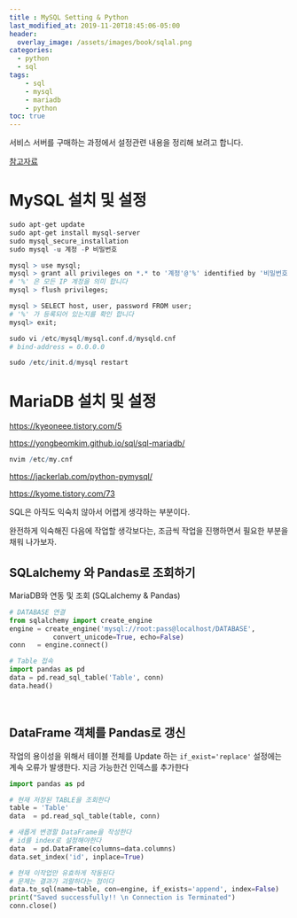 ```yaml
---
title : MySQL Setting & Python 
last_modified_at: 2019-11-20T18:45:06-05:00
header:
  overlay_image: /assets/images/book/sqlal.png
categories:
  - python
  - sql
tags: 
    - sql
    - mysql
    - mariadb
    - python
toc: true 
---
```


서비스 서버를 구매하는 과정에서 설정관련 내용을 정리해 보려고 합니다. 

[참고자료](https://edu.kosslab.kr/pluginfile.php/963/mod_resource/content/0/%EA%B0%95%EC%9D%98%202.pdf)

# MySQL 설치 및 설정

```r
sudo apt-get update 
sudo apt-get install mysql-server 
sudo mysql_secure_installation 
sudo mysql -u 계정 -P 비밀번호

mysql > use mysql; 
mysql > grant all privileges on *.* to '계정'@'%' identified by '비밀번호'; 
# '%' 은 모든 IP 계정을 의미 합니다
mysql > flush privileges;

mysql > SELECT host, user, password FROM user;
# '%' 가 등록되어 있는지를 확인 합니다
mysql> exit;

sudo vi /etc/mysql/mysql.conf.d/mysqld.cnf 
# bind-address = 0.0.0.0 

sudo /etc/init.d/mysql restart
```

# MariaDB 설치 및 설정

https://kyeoneee.tistory.com/5

https://yongbeomkim.github.io/sql/sql-mariadb/

```r
nvim /etc/my.cnf
```



https://jackerlab.com/python-pymysql/

https://kyome.tistory.com/73


SQL은 아직도 익숙치 않아서 어렵게 생각하는 부분이다.

완전하게 익숙해진 다음에 작업할 생각보다는, 조금씩 작업을 진행하면서 필요한 부분을 채워 나가보자.


## SQLalchemy 와 Pandas로 조회하기

MariaDB와 연동 및 조회 (SQLalchemy & Pandas)

```python
# DATABASE 연결
from sqlalchemy import create_engine
engine = create_engine('mysql://root:pass@localhost/DATABASE', 
           convert_unicode=True, echo=False)
conn   = engine.connect()

# Table 접속
import pandas as pd
data = pd.read_sql_table('Table', conn)
data.head()
```


<br/>

## DataFrame 객체를 Pandas로 갱신

작업의 용이성을 위해서 테이블 전체를 Update 하는 `if_exist='replace'` 설정에는 계속 오류가 발생한다. 지금 가능한건 인덱스를 추가한다

```python
import pandas as pd

# 현재 저장된 TABLE을 조회한다
table = 'Table'
data  = pd.read_sql_table(table, conn)

# 새롭게 변경할 DataFrame을 작성한다
# id를 index로 설정해야한다
data  = pd.DataFrame(columns=data.columns)
data.set_index('id', inplace=True)

# 현재 이작업만 유효하게 작동된다
# 문제는 결과가 괴랄하다는 점이다
data.to_sql(name=table, con=engine, if_exists='append', index=False)
print("Saved successfully!! \n Connection is Terminated")
conn.close()
```
